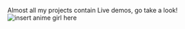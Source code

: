 Almost all my projects contain Live demos, go take a look!
<img src="https://i0.kym-cdn.com/photos/images/original/001/038/172/cbd.gif" alt="insert anime girl here"> 
